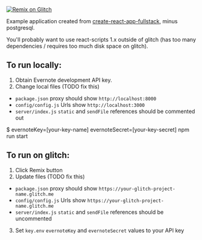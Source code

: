 [![Remix on Glitch](https://cdn.glitch.com/2703baf2-b643-4da7-ab91-7ee2a2d00b5b%2Fremix-button.svg)](https://glitch.com/edit/#!/import/github/galtenberg/evernote-react-express)

Example application created from [create-react-app-fullstack](https://github.com/ekatzenstein/create-react-app-fullstack), minus postgresql.

You'll probably want to use react-scripts 1.x outside of glitch (has too many dependencies / requires too much disk space on glitch).

## To run locally:

1. Obtain Evernote development API key.
2. Change local files (TODO fix this)
  * `package.json` proxy should show `http://localhost:8000`
  * `config/config.js` Urls show `http://localhost:3000`
  * `server/index.js` `static` and `sendFile` references should be commented out

$ evernoteKey=[your-key-name] evernoteSecret=[your-key-secret] npm run start

## To run on glitch:

1. Click Remix button
2. Update files (TODO fix this)
  * `package.json` proxy should show `https://your-glitch-project-name.glitch.me`
  * `config/config.js` Urls show `https://your-glitch-project-name.glitch.me`
  * `server/index.js` `static` and `sendFile` references should be uncommented
3. Set `key.env` `evernoteKey` and `evernoteSecret` values to your API key
